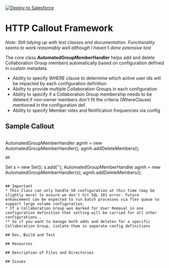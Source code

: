 [![Deploy to Salesforce](https://andrewfawcett.files.wordpress.com/2014/09/deploy.png)](https://githubsfdeploy.herokuapp.com/app/githubdeploy/sriram-venkatraman/AutomatedGroupMembership)

# HTTP Callout Framework
*Note: Still tidying up with test classes and documentation. Functionality seems to work reasonably well although I haven't done extensive test*

The core class __AutomatedGroupMemberHandler__ helps add and delete Collaboration Group members automatically based on configuration defined in custom metadata.
* Ability to specify WHERE clause to determine which active user ids will be impacted by each configuration definition
* Ability to provide multiple Collaboration Groups in each configuration
* Ability to specify if a Collaboration Group membership needs to be deleted if non-owner members don't fit the criteria (WhereClause) mentioned in the configuration def. 
* Ability to specify Member roles and Notification frequencies via config

## Sample Callout
```
```
AutomatedGroupMemberHandler agmh = new AutomatedGroupMemberHandler();
agmh.addDeleteMembers();
```
OR

```
Set<String> s = new Set<String>();
s.add('<id>');
AutomatedGroupMemberHandler agmh = new AutomatedGroupMemberHandler(s);
agmh.addDeleteMembers();
```

## Important
* This Class can only handle 50 configuration at this time (may be slightly more) to ensure we don't hit SQL 101 error. Future enhancement can be expected to run batch processes via flex queue to support large volume configuration. 
* If a Collaboration Group was marked for User Removal in one configuration definition that setting will be carried for all other configurations.. 
** So if you want to manage both adds and deletes for a specific Collaboration Group, isolate them in separate config definitions

## Dev, Build and Test

## Resources

## Description of Files and Directories

## Issues
